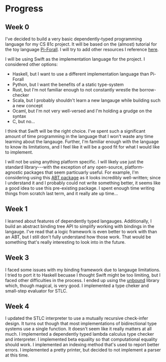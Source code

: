 # Progress

## Week 0

I've decided to build a very basic dependently-typed programming language for my CS 81c project. It will be based on the (almost) tutorial for the toy language [Pi-Forall](https://github.com/sweirich/pi-forall). I will try to add other resources I reference [here](https://github.com/JadenGeller/Tart/blob/master/REFERENCES.md).

I will be using Swift as the implementation language for the project. I considered other options:

  * Haskell, but I want to use a different implementation language than Pi-Forall
  * Python, but I want the benefits of a static type-system
  * Rust, but I'm not familiar enough to not constantly wrestle the borrow-checker
  * Scala, but I probably shouldn't learn a new langauge while building such a new concept
  * Ocaml, but I'm not very well-versed and I'm holding a grudge on the syntax
  * C, but no...
  
I think that Swift will be the right choice. I've spent such a significant amount of time programming in the language that I won't waste any time learning about the langauge. Further, I'm familiar enough with the language to know its limitations, and I feel like it will be a good fit for what I would like to implement.

I will not be using anything platform specific. I will likely use just the standard library---with the exception of any open-source, platform-agnostic packages that seem particuarly useful. For example, I'm considering using this [ABT package](https://github.com/typelift/Valence) as it looks incredibly well-written; since I understand it and I probably could not write something better, it seems like a good idea to use this pre-existing package. I spent enough time writing things from scratch last term, and it really ate up time...

## Week 1

I learned about features of dependently typed langauges. Additionally, I build an abstract binding tree API to simplify working with bindings in the langauge. I've read that a logic framework is even better to work with than an ABT, but I still don't fully understand how those work. That would be something that's really interesting to look into in the future.

## Week 3

I faced some issues with my binding framework due to langauge limitations. I tried to port it to Haskell becuase I thought Swift might be too limiting, but I faced other difficulties in the process. I ended up using the [unbound](https://hackage.haskell.org/package/unbound) library which, though magical, is very good. I implemented a type cheker and small-step evaluator for STLC.

## Week 4

I updated the STLC interpreter to use a mutually recursive check-infer design. It turns out though that most implementations of bidirectional type systems use a single function. It doesn't seem like it really matters at all much. I implemented a dependently typed lambda calculus type checker and interpreter. I implemented beta equality so that computational equality should work. I implemented an indexing method that's used to report better errors. I implemented a pretty printer, but decided to not implement a parser at this time.
